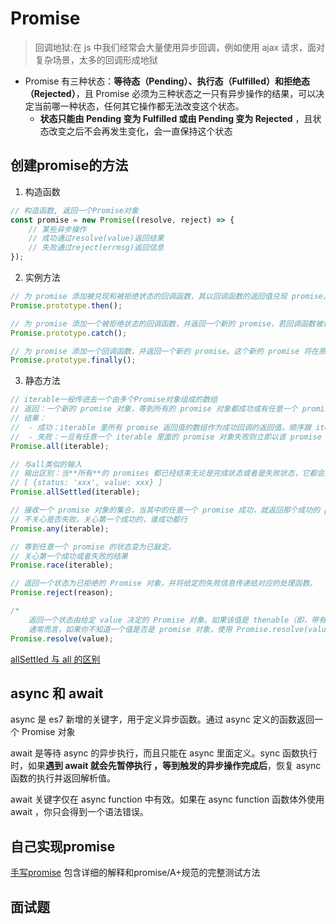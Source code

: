
# Promise

> 回调地狱:在 js 中我们经常会大量使用异步回调，例如使用 ajax 请求，面对复杂场景，太多的回调形成地狱

- Promise 有三种状态：**等待态（Pending）、执行态（Fulfilled）和拒绝态（Rejected）**，且 Promise 必须为三种状态之一只有异步操作的结果，可以决定当前哪一种状态，任何其它操作都无法改变这个状态。
  - **状态只能由 Pending 变为 Fulfilled 或由 Pending 变为 Rejected** ，且状态改变之后不会再发生变化，会一直保持这个状态

## 创建promise的方法
1. 构造函数

```js
// 构造函数, 返回一个Promise对象
const promise = new Promise((resolve, reject) => {
	// 某些异步操作
	// 成功通过resolve(value)返回结果
	// 失败通过reject(errmsg)返回信息
});
```

2. 实例方法

```js
// 为 promise 添加被兑现和被拒绝状态的回调函数，其以回调函数的返回值兑现 promise。若不处理已兑现或者已拒绝状态（例如，onFulfilled 或 onRejected 不是一个函数），则返回 promise 被敲定时的值。
Promise.prototype.then();

// 为 promise 添加一个被拒绝状态的回调函数，并返回一个新的 promise，若回调函数被调用，则兑现其返回值，否则兑现原来的 promise 兑现的值。
Promise.prototype.catch();

// 为 promise 添加一个回调函数，并返回一个新的 promise。这个新的 promise 将在原 promise 被兑现时兑现。而传入的回调函数将在原 promise 被敲定（无论被兑现还是被拒绝）时被调用。
Promise.prototype.finally();
```

3. 静态方法

```js
// iterable一般传进去一个由多个Promise对象组成的数组
// 返回：一个新的 promise 对象，等到所有的 promise 对象都成功或有任意一个 promise 失败。
// 结果：
// 	- 成功：iterable 里所有 promise 返回值的数组作为成功回调的返回值。顺序跟 iterable 的顺序保持一致。
//  - 失败：一旦有任意一个 iterable 里面的 promise 对象失败则立即以该 promise 对象失败的理由来拒绝这个新的 promise。
Promise.all(iterable);

// 与all类似的输入
// 输出区别：当**所有**的 promises 都已经结束无论是完成状态或者是失败状态，它都会返回一个 promise，这个 promise 将会包含一个关于描述每个 promise 状态结果的对象数组。
// [ {status: 'xxx', value: xxx} ]
Promise.allSettled(iterable);

// 接收一个 promise 对象的集合，当其中的任意一个 promise 成功，就返回那个成功的 promise 的值。
// 不关心是否失败，关心第一个成功的，谁成功都行
Promise.any(iterable);

// 等到任意一个 promise 的状态变为已敲定。
// 关心第一个成功或者失败的结果
Promise.race(iterable);

// 返回一个状态为已拒绝的 Promise 对象，并将给定的失败信息传递给对应的处理函数。
Promise.reject(reason);

/* 
	返回一个状态由给定 value 决定的 Promise 对象。如果该值是 thenable（即，带有 then 方法的对象），返回的Promise 对象的最终状态由 then 方法执行结果决定；否则，返回的 Promise 对象状态为已兑现，并且将该 value 传递给对应的 then 方法。
  	通常而言，如果你不知道一个值是否是 promise 对象，使用 Promise.resolve(value) 来返回一个 Promise 对象，这样就能将该 value 以 promise 对象形式使用。*/
Promise.resolve(value);
```
[allSettled 与 all 的区别](https://cloud.tencent.com/developer/article/1730975)

## async 和 await

async 是 es7 新增的关键字，用于定义异步函数。通过 async 定义的函数返回一个 Promise 对象

await 是等待 async 的异步执行，而且只能在 async 里面定义。sync 函数执行时，如果**遇到 await 就会先暂停执行 ，等到触发的异步操作完成后**，恢复 async 函数的执行并返回解析值。

await 关键字仅在 async function 中有效。如果在 async function 函数体外使用 await ，你只会得到一个语法错误。

## 自己实现promise

[手写promise](https://www.cnblogs.com/dennisj/p/12660388.html) 包含详细的解释和promise/A+规范的完整测试方法

<run-script name="promise" codePath="knowledge-lib/js/promiseA/MyPromise.js">
</run-script>

## 面试题

<run-script name="t1" codePath="knowledge-lib/js/promiseA/questions/t1.js">
</run-script>

<run-script name="t2" codePath="knowledge-lib/js/promiseA/questions/t2.js">
</run-script>

<run-script name="t3" codePath="knowledge-lib/js/promiseA/questions/t3.js">
</run-script>

<run-script name="t4" codePath="knowledge-lib/js/promiseA/questions/t4.js">
</run-script>

<run-script name="t5" codePath="knowledge-lib/js/promiseA/questions/t5.js">
</run-script>

<run-script name="t6" codePath="knowledge-lib/js/promiseA/questions/t6.js">
</run-script>
